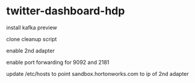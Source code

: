 twitter-dashboard-hdp
=====================


install kafka preview

clone cleanup script

enable 2nd adapter

enable port forwarding for 9092 and 2181

update /etc/hosts to point sandbox.hortonworks.com to ip of 2nd adapter